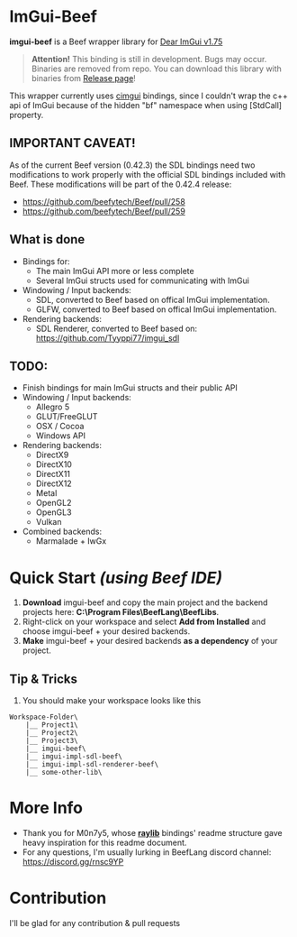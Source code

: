 # ImGui-Beef
**imgui-beef** is a Beef wrapper library for [Dear ImGui v1.75](https://github.com/ocornut/imgui)

> **Attention!** This binding is still in development. Bugs may occur.
	Binaries are removed from repo. You can download this library with binaries from [Release page](https://github.com/qzole/imgui-beef/releases)!

This wrapper currently uses [cimgui](https://github.com/cimgui/cimgui) bindings, since I couldn't wrap the c++ api of ImGui because of the hidden "bf" namespace when using [StdCall] property.

## IMPORTANT CAVEAT!
As of the current Beef version (0.42.3) the SDL bindings need two modifications to work properly with the official SDL bindings included with Beef. These modifications will be part of the 0.42.4 release:
 - https://github.com/beefytech/Beef/pull/258
 - https://github.com/beefytech/Beef/pull/259

## What is done
- Bindings for:
    - The main ImGui API more or less complete
    - Several ImGui structs used for communicating with ImGui
- Windowing / Input backends:
    - SDL, converted to Beef based on offical ImGui implementation.
    - GLFW, converted to Beef based on offical ImGui implementation.
- Rendering backends:
    - SDL Renderer, converted to Beef based on: https://github.com/Tyyppi77/imgui_sdl

## TODO:
- Finish bindings for main ImGui structs and their public API
- Windowing / Input backends:
    - Allegro 5
    - GLUT/FreeGLUT
    - OSX / Cocoa
    - Windows API
- Rendering backends:
    - DirectX9
    - DirectX10
    - DirectX11
    - DirectX12
    - Metal
    - OpenGL2
    - OpenGL3
    - Vulkan
- Combined backends:
    - Marmalade + IwGx
    
# Quick Start *(using Beef IDE)*
1. **Download** imgui-beef and copy the main project and the backend projects here: **C:\Program Files\BeefLang\BeefLibs**.
2. Right-click on your workspace and select **Add from Installed** and choose imgui-beef + your desired backends.
3. **Make** imgui-beef + your desired backends **as a dependency** of your project.

## Tip & Tricks
1. You should make your workspace looks like this
```
Workspace-Folder\
    |__ Project1\ 
    |__ Project2\
    |__ Project3\
    |__ imgui-beef\
    |__ imgui-impl-sdl-beef\
    |__ imgui-impl-sdl-renderer-beef\
    |__ some-other-lib\
```

# More Info
- Thank you for M0n7y5, whose [**raylib**](https://github.com/M0n7y5/raylib-beef) bindings' readme structure gave heavy inspiration for this readme document.
- For any questions, I'm usually lurking in BeefLang discord channel: https://discord.gg/rnsc9YP

# Contribution
I'll be glad for any contribution & pull requests

